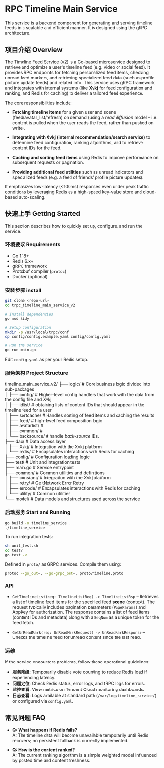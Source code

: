# RPC Timeline Main Service

This service is a backend component for generating and serving timeline feeds in a scalable and efficient manner. It is designed using the gRPC architecture.

## 项目介绍  Overview

The Timeline Feed Service (v2) is a Go-based microservice designed to retrieve and optimize a user's timeline feed (e.g. video or social feed). It provides RPC endpoints for fetching personalized feed items, checking unread feed markers, and retrieving specialized feed data (such as profile picture update feeds) and related info. This service uses gRPC framework and integrates with internal systems (like **Xvkj** for feed configuration and ranking, and Redis for caching) to deliver a tailored feed experience.

The core responsibilities include:

- **Fetching timeline items** for a given user and scene (feed/avatar_list/refresh) on demand (using a _read diffusion_ model – i.e. content is pulled when the user reads the feed, rather than pushed on write).
    
- **Integrating with Xvkj (internal recommendation/search service)** to determine feed configuration, ranking algorithms, and to retrieve content IDs for the feed.
    
- **Caching and sorting feed items** using Redis to improve performance on subsequent requests or pagination.
    
- **Providing additional feed utilities** such as unread indicators and specialized feeds (e.g. a feed of friends' profile picture updates).

It emphasizes low-latency (<100ms) responses even under peak traffic conditions by leveraging Redis as a high-speed key-value store and cloud-based auto-scaling.

## 快速上手     Getting Started

This section describes how to quickly set up, configure, and run the service.

### 环境要求 Requirements

- Go 1.18+
- Redis 6.x+
- gRPC framework
- Protobuf compiler (`protoc`)
- Docker (optional)

### 安装步骤 install

```bash
git clone <repo-url>
cd trpc_timeline_main_service_v2

# Install dependencies
go mod tidy

# Setup configuration
mkdir -p /usr/local/trpc/conf
cp config/config.example.yaml config/config.yaml

# Run the service
go run main.go
```

Edit `config.yaml` as per your Redis setup.

### 服务架构 Project Structure

timeline_main_service_v2/
├── logic/                # Core business logic divided into sub-packages  
│   ├── config/       # Higher-level config handlers that work with the data from the config file and Xvkj  
│   ├── idlist/           # obtaining lists of content IDs that should appear in the timeline feed for a user  
│   ├── sortcache/        # Handles sorting of feed items and caching the results  
│   ├── feed/             # high-level feed composition logic  
│   ├── avatarlist/       #   
│   ├── common/           #   
│   └── backsource/       # handle _back-source_ IDs.  
├── dao/                  # Data access layer  
│   ├── Xvkj/             # Integration with the Xvkj platform  
│   └── redis/            # Encapsulates interactions with Redis for caching  
├── config/               # Configuration loading logic  
├── test/                 # Unit and integration tests  
├── main.go               # Service entrypoint  
├── common/               # Common utilities and definitions  
│   ├── constant/         # Integration with the Xvkj platform  
│   ├── retry/            # Ge tNetwork Error Retry  
│   ├── errcode/          # Encapsulates interactions with Redis for caching  
│   └── utility/          # Common utilities  
└── model/                # Data models and structures used across the service               

### 启动服务 Start and Running

```bash
go build -o timeline_service .
./timeline_service
```
To run integration tests:
```bash
sh unit_test.sh
cd test/
go test -v
```
Defined in `proto/` as GRPC services. Compile them using:
```bash
protoc --go_out=. --go-grpc_out=. proto/timeline.proto
```

### API

- `GetTimelineList(req: TimelineListReq) -> TimelineListRsp` – Retrieves a list of timeline feed items for the specified feed **scene** (context). The request typically includes pagination parameters (`PageParams`) and AppKey for authorization.  The response contains a list of feed items (content IDs and metadata) along with a `SeqNum`  as a unique token for the feed fetch.

- `GetUnReadMark(req: UnReadMarkRequest) -> UnReadMarkResponse` – Checks the timeline feed for unread content since the last read.

### 运维

If the service encounters problems, follow these operational guidelines:

- **服务降级**: Temporarily disable vote counting to reduce Redis load if experiencing latency.
- **问题定位**: Check Redis status, error logs, and tRPC logs for errors.
- **监控查看**: View metrics on Tencent Cloud monitoring dashboards.
- **日志查看**: Logs available at standard path (`/var/log/timeline_service/`) or configured via `config.yaml`.

## 常见问题     FAQ

- **Q: What happens if Redis fails?**  
  A: The timeline data will become unavailable temporarily until Redis recovers; no persistent fallback is currently implemented.

- **Q: How is the content ranked?**  
  A: The current ranking algorithm is a simple weighted model influenced by posted time and content freshness.


